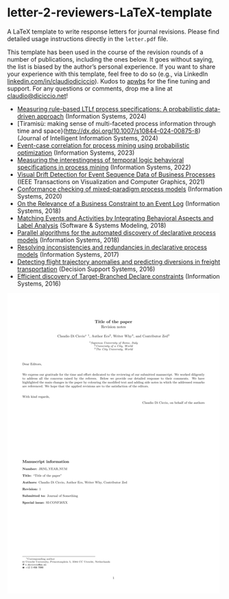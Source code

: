 # letter-2-reviewers-LaTeX-template
A LaTeX template to write response letters for journal revisions. Please find detailed usage instructions directly in the `letter.pdf` file.

This template has been used in the course of the revision rounds of a number of publications, including the ones below. It goes without saying, the list is biased by the author’s personal experience. If you want to share your experience with this template, feel free to do so (e.g., via LinkedIn [linkedin.com/in/claudiodiciccio](https://www.linkedin.com/in/claudiodiciccio/)). Kudos to [apwbs](https://github.com/apwbs/) for the fine tuning and support. For any questions or comments, drop me a line at [claudio@diciccio.net](mailto:claudio@diciccio.net)!

* [Measuring rule-based LTLf process specifications: A probabilistic data-driven approach](https://doi.org/10.1016/j.is.2023.102312) (Information Systems, 2024)
* [Tiramisù: making sense of multi-faceted process information through time and space}(http://dx.doi.org/10.1007/s10844-024-00875-8) (Journal of Intelligent Information Systems, 2024)
* [Event-case correlation for process mining using probabilistic optimization](http://dx.doi.org/10.1016/j.is.2023.102167) (Information Systems, 2023)
* [Measuring the interestingness of temporal logic behavioral specifications in process mining](http://dx.doi.org/10.1016/j.is.2021.101920) (Information Systems, 2022)
* [Visual Drift Detection for Event Sequence Data of Business Processes](http://dx.doi.org/10.1109/TVCG.2021.3050071) (IEEE Transactions on Visualization and Computer Graphics, 2021)
* [Conformance checking of mixed-paradigm process models](https://doi.org/10.1016/j.is.2020.101685) (Information Systems, 2020)
* [On the Relevance of a Business Constraint to an Event Log](https://doi.org/10.1016/j.is.2018.01.011) (Information Systems, 2018)
* [Matching Events and Activities by Integrating Behavioral Aspects and Label Analysis](https://doi.org/10.1007/s10270-017-0603-z) (Software & Systems Modeling, 2018)
* [Parallel algorithms for the automated discovery of declarative process models](https://doi.org/10.1016/j.is.2017.12.002) (Information Systems, 2018)
* [Resolving inconsistencies and redundancies in declarative process models](http://dx.doi.org/10.1016/j.is.2016.09.005) (Information Systems, 2017)
* [Detecting flight trajectory anomalies and predicting diversions in freight transportation](http://dx.doi.org/10.1016/j.dss.2016.05.004) (Decision Support Systems, 2016)
* [Efficient discovery of Target-Branched Declare constraints](https://doi.org/10.1016/j.is.2015.06.009) (Information Systems, 2016)

![A screenshot of the letter's first page](letter.jpg)
